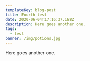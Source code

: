 ```yaml
---
templateKey: blog-post
title: Fourth test
date: 2020-06-04T17:16:37.188Z
description: Here goes another one.
tags:
  - test
banner: /img/potions.jpg
---
```

Here goes another one.